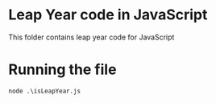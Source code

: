 # Leap Year code in JavaScript

This folder contains leap year code for JavaScript

# Running the file

```node .\isLeapYear.js```
